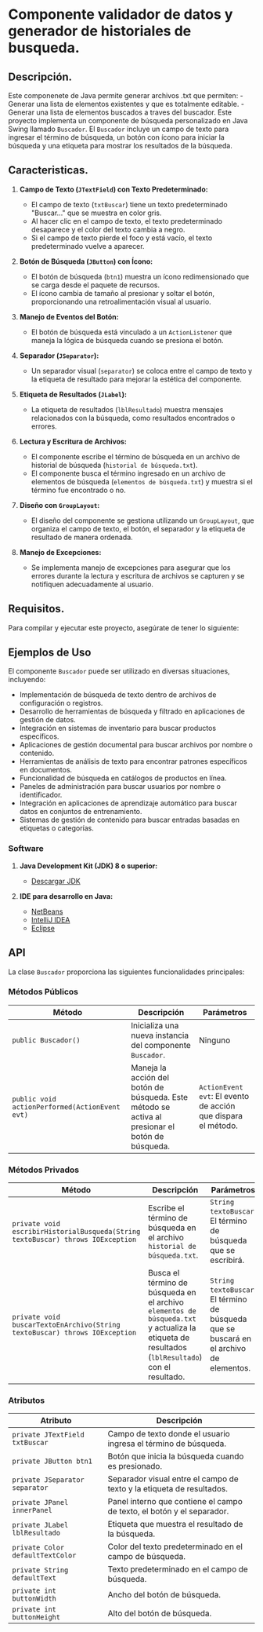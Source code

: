 # Componente validador de datos y generador de historiales de busqueda.

## Descripción.
Este componenete de Java permite generar archivos .txt que permiten:
	- Generar una lista de elementos existentes y que es totalmente editable.
	- Generar una lista de elementos buscados a traves del buscador.
Este proyecto implementa un componente de búsqueda personalizado en Java Swing llamado `Buscador`. El `Buscador` incluye un campo de texto para ingresar el término de búsqueda, un botón con ícono para iniciar la búsqueda y una etiqueta para mostrar los resultados de la búsqueda.

## Caracteristicas.
1. **Campo de Texto (`JTextField`) con Texto Predeterminado:**
   - El campo de texto (`txtBuscar`) tiene un texto predeterminado "Buscar..." que se muestra en color gris.
   - Al hacer clic en el campo de texto, el texto predeterminado desaparece y el color del texto cambia a negro.
   - Si el campo de texto pierde el foco y está vacío, el texto predeterminado vuelve a aparecer.

2. **Botón de Búsqueda (`JButton`) con Ícono:**
   - El botón de búsqueda (`btn1`) muestra un ícono redimensionado que se carga desde el paquete de recursos.
   - El ícono cambia de tamaño al presionar y soltar el botón, proporcionando una retroalimentación visual al usuario.

3. **Manejo de Eventos del Botón:**
   - El botón de búsqueda está vinculado a un `ActionListener` que maneja la lógica de búsqueda cuando se presiona el botón.

4. **Separador (`JSeparator`):**
   - Un separador visual (`separator`) se coloca entre el campo de texto y la etiqueta de resultado para mejorar la estética del componente.

5. **Etiqueta de Resultados (`JLabel`):**
   - La etiqueta de resultados (`lblResultado`) muestra mensajes relacionados con la búsqueda, como resultados encontrados o errores.

6. **Lectura y Escritura de Archivos:**
   - El componente escribe el término de búsqueda en un archivo de historial de búsqueda (`historial de búsqueda.txt`).
   - El componente busca el término ingresado en un archivo de elementos de búsqueda (`elementos de búsqueda.txt`) y muestra si el término fue encontrado o no.

7. **Diseño con `GroupLayout`:**
   - El diseño del componente se gestiona utilizando un `GroupLayout`, que organiza el campo de texto, el botón, el separador y la etiqueta de resultado de manera ordenada.

8. **Manejo de Excepciones:**
   - Se implementa manejo de excepciones para asegurar que los errores durante la lectura y escritura de archivos se capturen y se notifiquen adecuadamente al usuario.

## Requisitos.
Para compilar y ejecutar este proyecto, asegúrate de tener lo siguiente:

## Ejemplos de Uso

El componente `Buscador` puede ser utilizado en diversas situaciones, incluyendo:

- Implementación de búsqueda de texto dentro de archivos de configuración o registros.
- Desarrollo de herramientas de búsqueda y filtrado en aplicaciones de gestión de datos.
- Integración en sistemas de inventario para buscar productos específicos.
- Aplicaciones de gestión documental para buscar archivos por nombre o contenido.
- Herramientas de análisis de texto para encontrar patrones específicos en documentos.
- Funcionalidad de búsqueda en catálogos de productos en línea.
- Paneles de administración para buscar usuarios por nombre o identificador.
- Integración en aplicaciones de aprendizaje automático para buscar datos en conjuntos de entrenamiento.
- Sistemas de gestión de contenido para buscar entradas basadas en etiquetas o categorías.


### Software

1. **Java Development Kit (JDK) 8 o superior:**
   - [Descargar JDK](https://www.oracle.com/java/technologies/javase-jdk8-downloads.html)

2. **IDE para desarrollo en Java:**
   - [NetBeans](https://netbeans.apache.org/)
   - [IntelliJ IDEA](https://www.jetbrains.com/idea/)
   - [Eclipse](https://www.eclipse.org/)


## API

La clase `Buscador` proporciona las siguientes funcionalidades principales:

### Métodos Públicos

| Método                            | Descripción                                                                 | Parámetros                              |
|-----------------------------------|-----------------------------------------------------------------------------|------------------------------------------|
| `public Buscador()`               | Inicializa una nueva instancia del componente `Buscador`.                   | Ninguno                                  |
| `public void actionPerformed(ActionEvent evt)` | Maneja la acción del botón de búsqueda. Este método se activa al presionar el botón de búsqueda. | `ActionEvent evt`: El evento de acción que dispara el método. |

### Métodos Privados

| Método                                                          | Descripción                                                                 | Parámetros                              |
|-----------------------------------------------------------------|-----------------------------------------------------------------------------|------------------------------------------|
| `private void escribirHistorialBusqueda(String textoBuscar) throws IOException` | Escribe el término de búsqueda en el archivo `historial de búsqueda.txt`.    | `String textoBuscar`: El término de búsqueda que se escribirá. |
| `private void buscarTextoEnArchivo(String textoBuscar) throws IOException`    | Busca el término de búsqueda en el archivo `elementos de búsqueda.txt` y actualiza la etiqueta de resultados (`lblResultado`) con el resultado. | `String textoBuscar`: El término de búsqueda que se buscará en el archivo de elementos. |

### Atributos

| Atributo                     | Descripción                                                                 |
|------------------------------|-----------------------------------------------------------------------------|
| `private JTextField txtBuscar`| Campo de texto donde el usuario ingresa el término de búsqueda.              |
| `private JButton btn1`       | Botón que inicia la búsqueda cuando es presionado.                           |
| `private JSeparator separator`| Separador visual entre el campo de texto y la etiqueta de resultados.        |
| `private JPanel innerPanel`  | Panel interno que contiene el campo de texto, el botón y el separador.       |
| `private JLabel lblResultado`| Etiqueta que muestra el resultado de la búsqueda.                             |
| `private Color defaultTextColor` | Color del texto predeterminado en el campo de búsqueda.                    |
| `private String defaultText` | Texto predeterminado en el campo de búsqueda.                                |
| `private int buttonWidth`    | Ancho del botón de búsqueda.                                                 |
| `private int buttonHeight`   | Alto del botón de búsqueda.                                                  |
